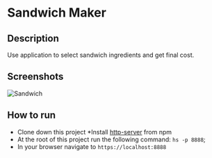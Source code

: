 # Sandwich Maker

## Description

Use application to select sandwich ingredients and get final cost.

## Screenshots

![Sandwich](https://user-images.githubusercontent.com/51214463/65898189-9a8ba580-e376-11e9-8e70-078ef275fa64.PNG)


## How to run

- Clone down this project
  \*Install [http-server](url) from npm
- At the root of this project run the following command: `hs -p 8888`;
- In your browser navigate to `https://localhost:8888`
